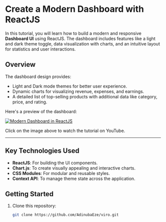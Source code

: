 # Create a Modern Dashboard with ReactJS

In this tutorial, you will learn how to build a modern and responsive **Dashboard UI** using ReactJS. The dashboard includes features like a light and dark theme toggle, data visualization with charts, and an intuitive layout for statistics and user interactions.

## Overview

The dashboard design provides:
- Light and Dark mode themes for better user experience.
- Dynamic charts for visualizing revenue, expenses, and earnings.
- A detailed list of top-selling products with additional data like category, price, and rating.

Here's a preview of the dashboard:

[![Modern Dashboard in ReactJS](https://res.cloudinary.com/dkzjf03fz/image/upload/v1733443189/mradinuba/ttvo9jv0x2nnnrhecfen.png)](https://youtu.be/DnhcneLqUYM)

Click on the image above to watch the tutorial on YouTube.

---

## Key Technologies Used
- **ReactJS**: For building the UI components.
- **Chart.js**: To create visually appealing and interactive charts.
- **CSS Modules**: For modular and reusable styles.
- **Context API**: To manage theme state across the application.

## Getting Started

1. Clone this repository:
   ```bash
   git clone https://github.com/AdinubaEze/viro.git
